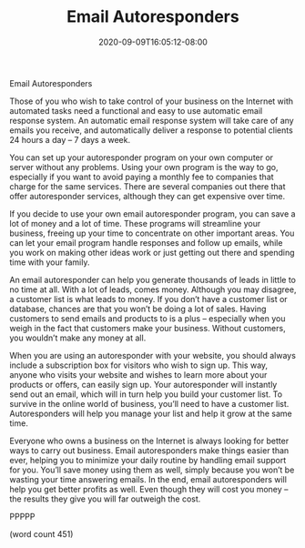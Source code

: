 ﻿---
title: "Email Autoresponders"
date: 2020-09-09T16:05:12-08:00
description: "Auto Responders Tips for Web Success"
featured_image: "/images/Auto Responders.jpg"
tags: ["Auto Responders"]
---

Email Autoresponders

Those of you who wish to take control of your business on the Internet with automated tasks need a functional and easy to use automatic email response system.  An automatic email response system will take care of any emails you receive, and automatically deliver a response to potential clients 24 hours a day – 7 days a week.

You can set up your autoresponder program on your own computer or server without any problems.  Using your own program is the way to go, especially if you want to avoid paying a monthly fee to companies that charge for the same services.  There are several companies out there that offer autoresponder services, although they can get expensive over time.

If you decide to use your own email autoresponder program, you can save a lot of money and a lot of time.  These programs will streamline your business, freeing up your time to concentrate on other important areas.  You can let your email program handle responses and follow up emails, while you work on making other ideas work or just getting out there and spending time with your family.

An email autoresponder can help you generate thousands of leads in little to no time at all.  With a lot of leads, comes money.  Although you may disagree, a customer list is what leads to money.  If you don’t have a customer list or database, chances are that you won’t be doing a lot of sales.  Having customers to send emails and products to is a plus – especially when you weigh in the fact that customers make your business.  Without customers, you wouldn’t make any money at all.

When you are using an autoresponder with your website, you should always include a subscription box for visitors who wish to sign up.  This way, anyone who visits your website and wishes to learn more about your products or offers, can easily sign up.  Your autoresponder will instantly send out an email, which will in turn help you build your customer list.  To survive in the online world of business, you’ll need to have a customer list.  Autoresponders will help you manage your list and help it grow at the same time.

Everyone who owns a business on the Internet is always looking for better ways to carry out business.  Email autoresponders make things easier than ever, helping you to minimize your daily routine by handling email support for you.  You’ll save money using them as well, simply because you won’t be wasting your time answering emails.  In the end, email autoresponders will help you get better profits as well.  Even though they will cost you money – the results they give you will far outweigh the cost.

PPPPP

(word count 451)
